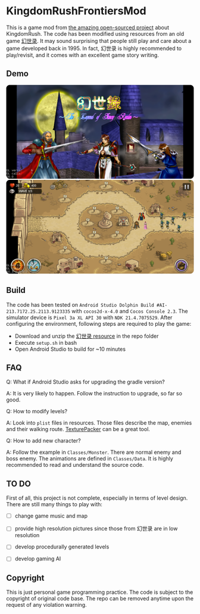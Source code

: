# KingdomRushFrontiersMod 
This is a game mod from [the amazing open-sourced project](https://github.com/exmex/KingdomRushFrontiers) about KingdomRush. 
The code has been modified using resources from an old game [幻世录](https://zh.wikipedia.org/zh-hans/%E5%B9%BB%E4%B8%96%E9%8C%84%E7%B3%BB%E5%88%97). 
It may sound surprising that people still play and care about a game developed back in 1995. 
In fact, 幻世录 is highly recommended to play/revisit, and it comes with an excellent game story writing. 


## Demo
![welcome](demo/welcome_pic.png)
![1st](demo/1st_challenge.png)


## Build
The code has been tested on `Android Studio Dolphin Build #AI-213.7172.25.2113.9123335` with `cocos2d-x-4.0` and `Cocos Console 2.3`.
The simulator device is `Pixel 3a XL API 30` with `NDK 21.4.7075529`. 
After configuring the environment, following steps are required to play the game:

- Download and unzip the [幻世录 resource](https://drive.google.com/file/d/1omKuoZ6VqBOwcG8fglS7V8Hq8ZstVpft/view?usp=sharing) in the repo folder
- Execute `setup.sh` in bash
- Open Android Studio to build for ~10 minutes 


## FAQ
Q: What if Android Studio asks for upgrading the gradle version?

A: It is very likely to happen. Follow the instruction to upgrade, so far so good.

Q: How to modify levels?

A: Look into `plist` files in resources. Those files describe the map, enemies and their walking route. [TexturePacker](https://www.codeandweb.com/texturepacker) can be a great tool.

Q: How to add new character?

A: Follow the example in `Classes/Monster`. 
There are normal enemy and boss enemy. 
The animations are defined in `Classes/Data`. 
It is highly recommended to read and understand the source code. 


## TO DO
First of all, this project is not complete, especially in terms of level design.
There are still many things to play with:
- [ ] change game music and map
- [ ] provide high resolution pictures since those from 幻世录 are in low resolution
- [ ] develop procedurally generated levels
- [ ] develop gaming AI 



## Copyright
This is just personal game programming practice. 
The code is subject to the copyright of original code base. 
The repo can be removed anytime upon the request of any violation warning. 
